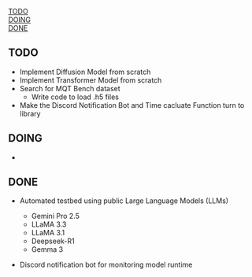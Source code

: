 [TODO](#TODO)  
[DOING](#DOING)  
[DONE](#DONE)  
## TODO
- Implement Diffusion Model from scratch
- Implement Transformer Model from scratch
- Search for MQT Bench dataset
    - Write code to load .h5 files
- Make the Discord Notification Bot and Time cacluate Function turn to library
## DOING
- 

## DONE
- Automated testbed using public Large Language Models (LLMs)
    - Gemini Pro 2.5
    - LLaMA 3.3
    - LLaMA 3.1
    - Deepseek-R1
    - Gemma 3

- Discord notification bot for monitoring model runtime